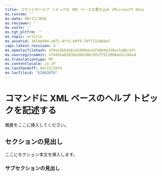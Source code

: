 ```yaml
---
title: コマンドのヘルプ トピックを XML ベースの書き込み |Microsoft Docs
ms.custom: ''
ms.date: 09/12/2016
ms.reviewer: ''
ms.suite: ''
ms.tgt_pltfrm: ''
ms.topic: article
ms.assetid: 36548d9d-a871-4fc5-b9f9-70f7132d04af
caps.latest.revision: 4
ms.openlocfilehash: 470a14bb2ebcb2d90eecb7a9b0a330ec5a8bc4fc
ms.sourcegitcommit: e7445ba8203da304286c591ff513900ad1c244a4
ms.translationtype: MT
ms.contentlocale: ja-JP
ms.lasthandoff: 04/23/2019
ms.locfileid: "62083078"
---
```

# <a name="writing-xml-based-help-topics-for-commands"></a>コマンドに XML ベースのヘルプ トピックを記述する

概要をここに挿入してください。

## <a name="section-heading"></a>セクションの見出し

 ここにセクション本文を挿入します。

### <a name="subsection-heading"></a>サブセクションの見出し
